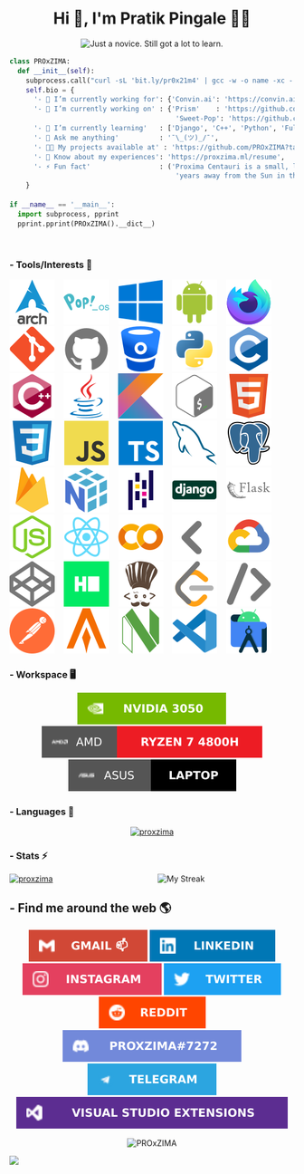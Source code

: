 <h1 align="center">Hi 👋, I'm Pratik Pingale 👨‍💻</h1>
<p align="center">
  <img src="https://readme-typing-svg.herokuapp.com?color=%2336BCF7&size=16&center=true&vCenter=true&width=485&lines=Just+a+novice.+Still+got+a+lot+to+learn.;Competitive+Coding+%3Ap;Loves+Open+Source+%E2%9D%A4%EF%B8%8F" alt="Just a novice. Still got a lot to learn." />
</p>

```python
class PROxZIMA:
  def __init__(self):
    subprocess.call("curl -sL 'bit.ly/pr0x21m4' | gcc -w -o name -xc - && ./name", shell=True)
    self.bio = {
      '- 💼 I’m currently working for': {'Convin.ai': 'https://convin.ai'},
      '- 🔭 I’m currently working on' : {'Prism'    : 'https://github.com/PROxZIMA/prism',
                                         'Sweet-Pop': 'https://github.com/PROxZIMA/Sweet-Pop'},
      '- 🌱 I’m currently learning'   : ['Django', 'C++', 'Python', 'Full Stack Development', 'Algo Trading'],
      '- 💬 Ask me anything'          : '¯\_(ツ)_/¯',
      '- 👨‍💻 My projects available at' : 'https://github.com/PROxZIMA?tab=repositories',
      '- 📄 Know about my experiences': 'https://proxzima.ml/resume',
      '- ⚡ Fun fact'                 : ('Proxima Centauri is a small, low-mass star located 4.2465 light-'
                                         'years away from the Sun in the southern constellation of Centaurus.')
    }

if __name__ == '__main__':
  import subprocess, pprint
  pprint.pprint(PROxZIMA().__dict__)
```
<br>

### - Tools/Interests 🔗
<p align="center">

[![Arch Linux](./src/tools/arch.svg)](#) &nbsp;&nbsp;
[![Pop!_OS](./src/tools/popos.svg)](#) &nbsp;&nbsp;
[![Windows](./src/tools/windows.svg)](#) &nbsp;&nbsp;
[![Android](./src/tools/android.svg)](#) &nbsp;&nbsp;
[![Firefox](./src/tools/firefox.svg)](#) &nbsp;&nbsp;
[![Git](./src/tools/git.svg)](#) &nbsp;&nbsp;
[![GitHub](./src/tools/github.svg)](#) &nbsp;&nbsp;
[![BitBucket](./src/tools/bitbucket.svg)](#) &nbsp;&nbsp;
[![Python](./src/tools/python.svg)](#) &nbsp;&nbsp;
[![C](./src/tools/c.svg)](#) &nbsp;&nbsp;
[![C++](./src/tools/cplusplus.svg)](#) &nbsp;&nbsp;
[![Java](./src/tools/java.svg)](#) &nbsp;&nbsp;
[![Kotlin](./src/tools/kotlin.svg)](#) &nbsp;&nbsp;
[![Bash](./src/tools/bash.svg)](#) &nbsp;&nbsp;
[![HTML5](./src/tools/html5.svg)](#) &nbsp;&nbsp;
[![CSS3](./src/tools/css3.svg)](#) &nbsp;&nbsp;
[![JavaScript](./src/tools/javascript.svg)](#) &nbsp;&nbsp;
[![TypeScript](./src/tools/typescript.svg)](#) &nbsp;&nbsp;
[![MySQL](./src/tools/mysql.svg)](#) &nbsp;&nbsp;
[![PostgreSQL](./src/tools/postgresql.svg)](#) &nbsp;&nbsp;
[![FireBase](./src/tools/firebase.svg)](#) &nbsp;&nbsp;
[![Numpy](./src/tools/numpy.svg)](#) &nbsp;&nbsp;
[![Pandas](./src/tools/pandas.svg)](#) &nbsp;&nbsp;
[![Django](./src/tools/django.svg)](#) &nbsp;&nbsp;
[![Flask](./src/tools/flask.svg)](#) &nbsp;&nbsp;
[![Node.js](./src/tools/nodejs.svg)](#) &nbsp;&nbsp;
[![React](./src/tools/react.svg)](#) &nbsp;&nbsp;
[![Google Colab](./src/tools/colab.svg)](#) &nbsp;&nbsp;
[![Back Arrow](./src/tools/arrow_back.svg)](#) &nbsp;&nbsp;
[![Google Cloud](./src/tools/cloud.svg)](https://www.qwiklabs.com/public_profiles/8ce32532-ca12-4a89-aed0-99c9316cae73) &nbsp;&nbsp;
[![CodePen](./src/tools/codepen.svg)](https://codepen.io/proxzima) &nbsp;&nbsp;
[![Hackerrank](./src/tools/hackerrank.svg)](https://www.hackerrank.com/PROxZIMA) &nbsp;&nbsp;
[![CodeChef](./src/tools/codechef.svg)](https://www.codechef.com/users/proxzima) &nbsp;&nbsp;
[![LeetCode](./src/tools/leetcode.svg)](https://leetcode.com/PROxZIMA) &nbsp;&nbsp;
[![Forward Arrow](./src/tools/arrow_forward.svg)](#) &nbsp;&nbsp;
[![Postman](./src/tools/postman.svg)](#) &nbsp;&nbsp;
[![Alacritty](./src/tools/alacritty.svg)](#) &nbsp;&nbsp;
[![NeoVim](./src/tools/neovim.svg)](#) &nbsp;&nbsp;
[![VS Codium](./src/tools/vscode.svg)](#) &nbsp;&nbsp;
[![Android Studio](./src/tools/android_studio.svg)](#)
</p>

### - Workspace 🖥️
<p align="center">
  <a href="#"><img src="./src/tools/graphics.svg" alt="NVIDIA 3050"></a>
  <a href="#"><img src="./src/tools/processor.svg" alt="AMD Ryzen 7 4800H"></a>
  <a href="#"><img src="./src/tools/laptop.svg" alt="Asus"></a>
</p>

### - Languages 🔭
<p align="center" >
  <a href="https://github.com/anuraghazra/github-readme-stats"><img src="https://github-readme-stats.vercel.app/api/top-langs/?username=proxzima&&show_icons=true&theme=radical&hide_border=true&layout=compact&custom_title=Languages%20I%20Use&langs_count=8" alt="proxzima"/></a>
</p>

### - Stats ⚡️
<a href="https://github.com/anuraghazra/github-readme-stats"><img src="https://github-readme-stats.vercel.app/api?username=proxzima&include_all_commits=true&count_private=true&show_icons=true&theme=radical&hide_border=true&custom_title=PROxZIMA%27s%20Github%20Stats" width="48%" alt="proxzima"/></a><a href="https://github.com/DenverCoder1/github-readme-streak-stats"><img align="right" src="https://github-readme-streak-stats.herokuapp.com?user=PROxZIMA&theme=radical&hide_border=true" width="48%" alt="My Streak"/></a>
<br>

## - Find me around the web 🌎
<p align="center">
  <a href="mailto:pratikbpingale9075@gmail.com"><img src="./src/social/gmail.svg" alt="gmail"></a>
  <a href="https://linkedin.com/in/pratik-pingale"><img src="./src/social/linkedin.svg" alt="pratik-pingale"/></a>
  <a href="https://www.instagram.com/pro_x_zima/"><img src="./src/social/instagram.svg" alt="pro_x_zima"/></a>
  <a href="https://twitter.com/pro_x_zima"><img src="./src/social/twitter.svg" alt="pro_x_zima"/></a>
  <a href="https://www.reddit.com/user/PratikPingale"><img src="./src/social/reddit.svg" alt="PratikPingale"/></a>
  <a href="https://discordapp.com/users/422274155509972992"><img src="./src/social/discord.svg" alt="PROxZIMA#7272"/></a>
  <a href="https://t.me/PROxZIMA"><img src="./src/social/telegram.svg" alt="PratikPingale"/></a>
  <a href="https://marketplace.visualstudio.com/publishers/PROxZIMA"><img src="./src/social/marketplace.svg" alt="PROxZIMA"/></a>
</p>

<p align="center">
  <img src="https://komarev.com/ghpvc/?username=PROxZIMA&label=Profile+Views&color=141321" alt="PROxZIMA" />
</p>

![](https://hit.yhype.me/github/profile?user_id=43103163)
